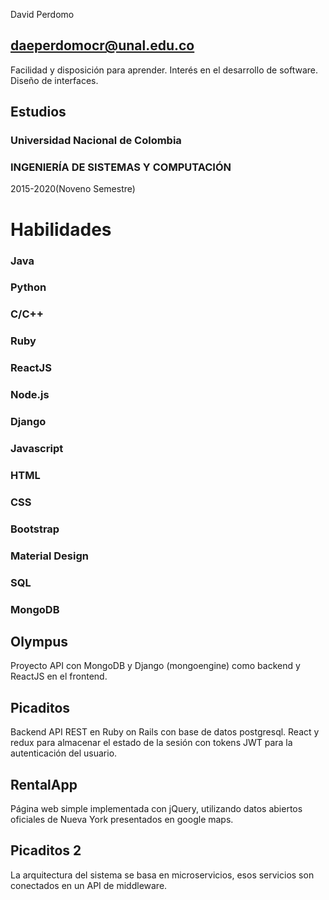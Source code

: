 David Perdomo
## daeperdomocr@unal.edu.co
Facilidad y disposición para aprender. Interés en el desarrollo de software. Diseño de interfaces.
## Estudios
### Universidad Nacional de Colombia
### INGENIERÍA DE SISTEMAS Y COMPUTACIÓN
2015-2020(Noveno Semestre)
# Habilidades
### Java
### Python
### C/C++
### Ruby
### ReactJS
### Node.js
### Django
### Javascript
### HTML
### CSS
### Bootstrap
### Material Design
### SQL
### MongoDB
## Olympus
Proyecto API con MongoDB y Django (mongoengine) como backend y ReactJS en el frontend.
## Picaditos
Backend API REST en Ruby on Rails con base de datos postgresql. React y redux para almacenar el estado de la sesión con tokens JWT para la autenticación del usuario.
## RentalApp
Página web simple implementada con jQuery, utilizando datos abiertos oficiales de Nueva York presentados en google maps.
## Picaditos 2
La arquitectura del sistema se basa en microservicios, esos servicios son conectados en un API de middleware.













